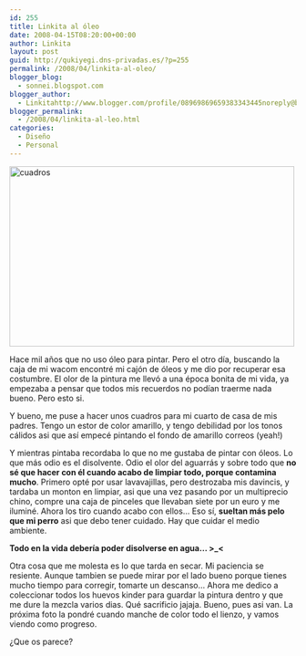 ```yaml
---
id: 255
title: Linkita al óleo
date: 2008-04-15T08:20:00+00:00
author: Linkita
layout: post
guid: http://qukiyegi.dns-privadas.es/?p=255
permalink: /2008/04/linkita-al-oleo/
blogger_blog:
  - sonnei.blogspot.com
blogger_author:
  - Linkitahttp://www.blogger.com/profile/08969869659383343445noreply@blogger.com
blogger_permalink:
  - /2008/04/linkita-al-leo.html
categories:
  - Diseño
  - Personal
---
```

[<img src="http://farm4.static.flickr.com/3137/2415967216_fe93370d18.jpg" alt="cuadros" height="316" width="500" />](http://www.flickr.com/photos/linkita/2415967216/ "cuadros by Linkita, on Flickr")

Hace mil años que no uso óleo para pintar. Pero el otro día, buscando la caja de mi wacom encontré mi cajón de óleos y me dio por recuperar esa costumbre. El olor de la pintura me llevó a una época bonita de mi vida, ya empezaba a pensar que todos mis recuerdos no podían traerme nada bueno. Pero esto si.

Y bueno, me puse a hacer unos cuadros para mi cuarto de casa de mis padres. Tengo un estor de color amarillo, y tengo debilidad por los tonos cálidos asi que así empecé pintando el fondo de amarillo correos (yeah!)

Y mientras pintaba recordaba lo que no me gustaba de pintar con óleos. Lo que más odio es el disolvente. Odio el olor del aguarrás y sobre todo que <span style="font-weight: bold;">no sé que hacer con él cuando acabo de limpiar todo, porque contamina mucho</span>. Primero opté por usar lavavajillas, pero destrozaba mis davincis, y tardaba un monton en limpiar, asi que una vez pasando por un multiprecio chino, compre una caja de pinceles que llevaban siete por un euro y me iluminé. Ahora los tiro cuando acabo con ellos&#8230; Eso sí, <span style="font-weight: bold;">sueltan más pelo que mi perro</span> asi que debo tener cuidado. Hay que cuidar el medio ambiente.

<span style="font-weight: bold;">Todo en la vida debería poder disolverse en agua&#8230; >_<</span>

Otra cosa que me molesta es lo que tarda en secar. Mi paciencia se resiente. Aunque tambien se puede mirar por el lado bueno porque tienes mucho tiempo para corregir, tomarte un descanso&#8230; Ahora me dedico a coleccionar todos los huevos kinder para guardar la pintura dentro y que me dure la mezcla varios dias. Qué sacrificio jajaja. Bueno, pues asi van. La próxima foto la pondré cuando manche de color todo el lienzo, y vamos viendo como progreso. <span style="font-weight: bold;"></p> 

<p>
  ¿Que os parece?</span>
</p>